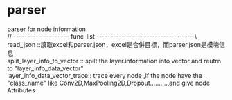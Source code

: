 # parser
parser for node information  
// -------------------- func_list --------------------------- ------- \\  
read_json ::讀取excel和parser.json，excel是合併目標，而parser.json是模塊信息  
split_layer_info_to_vector  :: spilt the  layer.information into vector and reutrn to "layer_info_data_vector"  
layer_info_data_vector_trace:: trace every node ,if the node have the "class_name" like Conv2D,MaxPooling2D,Dropout..........,and give node Attributes  
